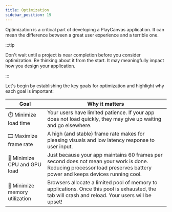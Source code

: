 ```yaml
---
title: Optimization
sidebar_position: 19
---
```


Optimization is a critical part of developing a PlayCanvas application. It can mean the difference between a great user experience and a terrible one.

:::tip

Don't wait until a project is near completion before you consider optimization. Be thinking about it from the start. It may meaningfully impact how you design your application.

:::

Let's begin by establishing the key goals for optimization and highlight why each goal is important:

| Goal | Why it matters |
| ---- | -------------- |
| ⏱️ Minimize load time | Your users have limited patience. If your app does not load quickly, they may give up waiting and go elsewhere. |
| 🎞️ Maximize frame rate | A high (and stable) frame rate makes for pleasing visuals and low latency response to user input. |
| 🔋 Minimize CPU and GPU load | Just because your app maintains 60 frames per second does not mean your work is done. Reducing processor load preserves battery power and keeps devices running cool. |
| 🧠 Minimize memory utilization | Browsers allocate a limited pool of memory to applications. Once this pool is exhausted, the tab will crash and reload. Your users will be upset! |

